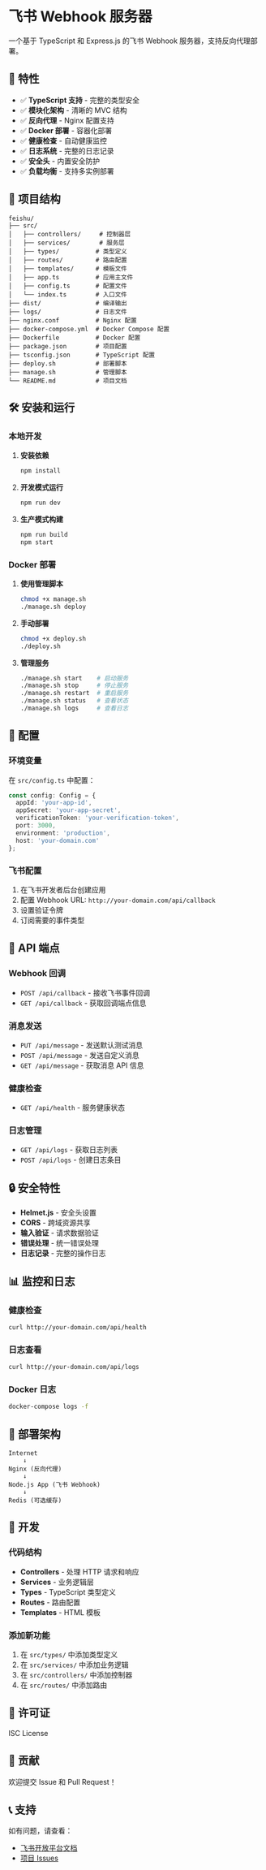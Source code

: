 # 飞书 Webhook 服务器

一个基于 TypeScript 和 Express.js 的飞书 Webhook 服务器，支持反向代理部署。

## 🚀 特性

- ✅ **TypeScript 支持** - 完整的类型安全
- ✅ **模块化架构** - 清晰的 MVC 结构
- ✅ **反向代理** - Nginx 配置支持
- ✅ **Docker 部署** - 容器化部署
- ✅ **健康检查** - 自动健康监控
- ✅ **日志系统** - 完整的日志记录
- ✅ **安全头** - 内置安全防护
- ✅ **负载均衡** - 支持多实例部署

## 📁 项目结构

```
feishu/
├── src/
│   ├── controllers/     # 控制器层
│   ├── services/        # 服务层
│   ├── types/          # 类型定义
│   ├── routes/         # 路由配置
│   ├── templates/      # 模板文件
│   ├── app.ts          # 应用主文件
│   ├── config.ts       # 配置文件
│   └── index.ts        # 入口文件
├── dist/               # 编译输出
├── logs/               # 日志文件
├── nginx.conf          # Nginx 配置
├── docker-compose.yml  # Docker Compose 配置
├── Dockerfile          # Docker 配置
├── package.json        # 项目配置
├── tsconfig.json       # TypeScript 配置
├── deploy.sh           # 部署脚本
├── manage.sh           # 管理脚本
└── README.md           # 项目文档
```

## 🛠️ 安装和运行

### 本地开发

1. **安装依赖**
   ```bash
   npm install
   ```

2. **开发模式运行**
   ```bash
   npm run dev
   ```

3. **生产模式构建**
   ```bash
   npm run build
   npm start
   ```

### Docker 部署

1. **使用管理脚本**
   ```bash
   chmod +x manage.sh
   ./manage.sh deploy
   ```

2. **手动部署**
   ```bash
   chmod +x deploy.sh
   ./deploy.sh
   ```

3. **管理服务**
   ```bash
   ./manage.sh start    # 启动服务
   ./manage.sh stop     # 停止服务
   ./manage.sh restart  # 重启服务
   ./manage.sh status   # 查看状态
   ./manage.sh logs     # 查看日志
   ```

## 🔧 配置

### 环境变量

在 `src/config.ts` 中配置：

```typescript
const config: Config = {
  appId: 'your-app-id',
  appSecret: 'your-app-secret',
  verificationToken: 'your-verification-token',
  port: 3000,
  environment: 'production',
  host: 'your-domain.com'
};
```

### 飞书配置

1. 在飞书开发者后台创建应用
2. 配置 Webhook URL: `http://your-domain.com/api/callback`
3. 设置验证令牌
4. 订阅需要的事件类型

## 📡 API 端点

### Webhook 回调
- `POST /api/callback` - 接收飞书事件回调
- `GET /api/callback` - 获取回调端点信息

### 消息发送
- `PUT /api/message` - 发送默认测试消息
- `POST /api/message` - 发送自定义消息
- `GET /api/message` - 获取消息 API 信息

### 健康检查
- `GET /api/health` - 服务健康状态

### 日志管理
- `GET /api/logs` - 获取日志列表
- `POST /api/logs` - 创建日志条目

## 🔒 安全特性

- **Helmet.js** - 安全头设置
- **CORS** - 跨域资源共享
- **输入验证** - 请求数据验证
- **错误处理** - 统一错误处理
- **日志记录** - 完整的操作日志

## 📊 监控和日志

### 健康检查
```bash
curl http://your-domain.com/api/health
```

### 日志查看
```bash
curl http://your-domain.com/api/logs
```

### Docker 日志
```bash
docker-compose logs -f
```

## 🚀 部署架构

```
Internet
    ↓
Nginx (反向代理)
    ↓
Node.js App (飞书 Webhook)
    ↓
Redis (可选缓存)
```

## 🔧 开发

### 代码结构

- **Controllers** - 处理 HTTP 请求和响应
- **Services** - 业务逻辑层
- **Types** - TypeScript 类型定义
- **Routes** - 路由配置
- **Templates** - HTML 模板

### 添加新功能

1. 在 `src/types/` 中添加类型定义
2. 在 `src/services/` 中添加业务逻辑
3. 在 `src/controllers/` 中添加控制器
4. 在 `src/routes/` 中添加路由

## 📝 许可证

ISC License

## 🤝 贡献

欢迎提交 Issue 和 Pull Request！

## 📞 支持

如有问题，请查看：
- [飞书开放平台文档](https://open.feishu.cn/)
- [项目 Issues](https://github.com/your-repo/issues) 